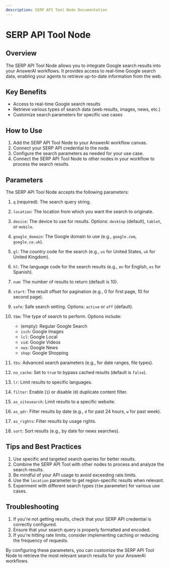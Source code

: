 ```yaml
---
description: SERP API Tool Node Documentation
---
```


# SERP API Tool Node

## Overview

The SERP API Tool Node allows you to integrate Google search results into your AnswerAI workflows. It provides access to real-time Google search data, enabling your agents to retrieve up-to-date information from the web.

## Key Benefits

- Access to real-time Google search results
- Retrieve various types of search data (web results, images, news, etc.)
- Customize search parameters for specific use cases

## How to Use

1. Add the SERP API Tool Node to your AnswerAI workflow canvas.
2. Connect your SERP API credential to the node.
3. Configure the search parameters as needed for your use case.
4. Connect the SERP API Tool Node to other nodes in your workflow to process the search results.

## Parameters

The SERP API Tool Node accepts the following parameters:

1. `q` (required): The search query string.

2. `location`: The location from which you want the search to originate.

3. `device`: The device to use for results. Options: `desktop` (default), `tablet`, or `mobile`.

4. `google_domain`: The Google domain to use (e.g., `google.com`, `google.co.uk`).

5. `gl`: The country code for the search (e.g., `us` for United States, `uk` for United Kingdom).

6. `hl`: The language code for the search results (e.g., `en` for English, `es` for Spanish).

7. `num`: The number of results to return (default is 10).

8. `start`: The result offset for pagination (e.g., 0 for first page, 10 for second page).

9. `safe`: Safe search setting. Options: `active` or `off` (default).

10. `tbm`: The type of search to perform. Options include:
    - (empty): Regular Google Search
    - `isch`: Google Images
    - `lcl`: Google Local
    - `vid`: Google Videos
    - `nws`: Google News
    - `shop`: Google Shopping

11. `tbs`: Advanced search parameters (e.g., for date ranges, file types).

12. `no_cache`: Set to `true` to bypass cached results (default is `false`).

13. `lr`: Limit results to specific languages.

14. `filter`: Enable (`1`) or disable (`0`) duplicate content filter.

15. `as_sitesearch`: Limit results to a specific website.

16. `as_qdr`: Filter results by date (e.g., `d` for past 24 hours, `w` for past week).

17. `as_rights`: Filter results by usage rights.

18. `sort`: Sort results (e.g., by date for news searches).

## Tips and Best Practices

1. Use specific and targeted search queries for better results.
2. Combine the SERP API Tool with other nodes to process and analyze the search results.
3. Be mindful of your API usage to avoid exceeding rate limits.
4. Use the `location` parameter to get region-specific results when relevant.
5. Experiment with different search types (`tbm` parameter) for various use cases.

## Troubleshooting

1. If you're not getting results, check that your SERP API credential is correctly configured.
2. Ensure that your search query is properly formatted and encoded.
3. If you're hitting rate limits, consider implementing caching or reducing the frequency of requests.

<!-- TODO: Add a screenshot of the SERP API Tool Node configuration in the AnswerAI canvas -->

By configuring these parameters, you can customize the SERP API Tool Node to retrieve the most relevant search results for your AnswerAI workflows.
